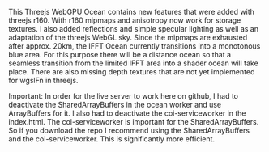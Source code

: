 This Threejs WebGPU Ocean contains new features that were added with threejs r160.
With r160 mipmaps and anisotropy now work for storage textures. I also added reflections and simple specular lighting as well as an adaptation of the threejs WebGL sky.
Since the mipmaps are exhausted after approx. 20km, the IFFT Ocean currently transitions into a monotonous blue area. For this purpose there will be a distance ocean so that a seamless transition from the limited IFFT area into a shader ocean will take place. There are also missing depth textures that are not yet implemented for wgslFn in threejs.

Important: In order for the live server to work here on github, I had to deactivate the SharedArrayBuffers in the ocean worker and use ArrayBuffers for it. I also had to deactivate the coi-serviceworker in the index.html. The coi-serviceworker is important for the SharedArrayBuffers. So if you download the repo I recommend using the SharedArrayBuffers and the coi-serviceworker. This is significantly more efficient.
